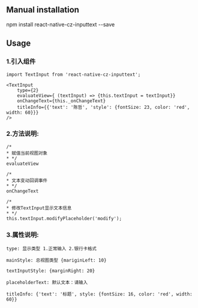 ## Manual installation

npm install react-native-cz-inputtext --save


## Usage
###  1.引入组件
```
import TextInput from 'react-native-cz-inputtext';

<TextInput
	type={2}
	evaluateView={ (textInput) => {this.textInput = textInput}}
	onChangeText={this._onChangeText}
	titleInfo={{'text': '陈哲', 'style': {fontSize: 23, color: 'red', width: 60}}}
/> 
```

###  2.方法说明:
```
/*
* 赋值当前视图对象
* */
evaluateView
```

```
/*
* 文本变动回调事件
* */
onChangeText
```

```
/*
* 修改TextInput显示文本信息
* */
this.textInput.modifyPlaceholder('modify');
```

###  3.属性说明:
```
type: 显示类型 1.正常输入 2.银行卡格式
```
```
mainStyle: 总视图类型 {mariginLeft: 10}
```
```
textInputStyle: {marginRight: 20}
```
```
placeholderText: 默认文本：请输入
```
```
titleInfo: {'text': '标题', style: {fontSize: 16, color: 'red', width: 60}}
```
